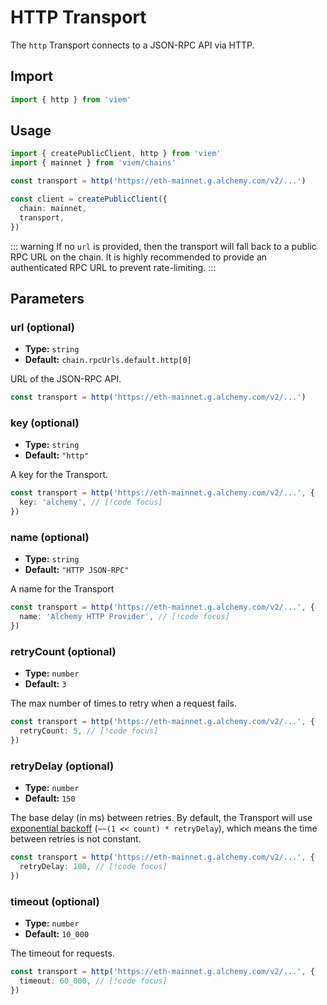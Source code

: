 # HTTP Transport

The `http` Transport connects to a JSON-RPC API via HTTP.

## Import

```ts
import { http } from 'viem'
```

## Usage

```ts {4}
import { createPublicClient, http } from 'viem'
import { mainnet } from 'viem/chains'

const transport = http('https://eth-mainnet.g.alchemy.com/v2/...')

const client = createPublicClient({
  chain: mainnet,
  transport,
})
```

::: warning
If no `url` is provided, then the transport will fall back to a public RPC URL on the chain. It is highly recommended to provide an authenticated RPC URL to prevent rate-limiting.
:::

## Parameters

### url (optional)

- **Type:** `string`
- **Default:** `chain.rpcUrls.default.http[0]`

URL of the JSON-RPC API.

```ts
const transport = http('https://eth-mainnet.g.alchemy.com/v2/...')
```

### key (optional)

- **Type:** `string`
- **Default:** `"http"`

A key for the Transport.

```ts
const transport = http('https://eth-mainnet.g.alchemy.com/v2/...', {
  key: 'alchemy', // [!code focus]
})
```

### name (optional)

- **Type:** `string`
- **Default:** `"HTTP JSON-RPC"`

A name for the Transport

```ts
const transport = http('https://eth-mainnet.g.alchemy.com/v2/...', {
  name: 'Alchemy HTTP Provider', // [!code focus]
})
```

### retryCount (optional)

- **Type:** `number`
- **Default:** `3`

The max number of times to retry when a request fails.

```ts
const transport = http('https://eth-mainnet.g.alchemy.com/v2/...', {
  retryCount: 5, // [!code focus]
})
```

### retryDelay (optional)

- **Type:** `number`
- **Default:** `150`

The base delay (in ms) between retries. By default, the Transport will use [exponential backoff](https://en.wikipedia.org/wiki/Exponential_backoff) (`~~(1 << count) * retryDelay`), which means the time between retries is not constant.

```ts
const transport = http('https://eth-mainnet.g.alchemy.com/v2/...', {
  retryDelay: 100, // [!code focus]
})
```

### timeout (optional)

- **Type:** `number`
- **Default:** `10_000`

The timeout for requests.

```ts
const transport = http('https://eth-mainnet.g.alchemy.com/v2/...', {
  timeout: 60_000, // [!code focus]
})
```

